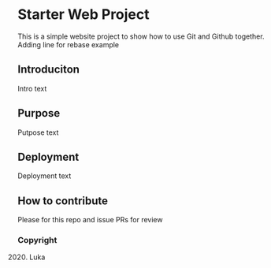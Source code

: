 # Starter Web Project

This is a simple website project to show how to use Git and Github together.
Adding line for rebase example

## Introduciton

Intro text

## Purpose

Putpose text

## Deployment

Deployment text

## How to contribute

Please for this repo and issue PRs for review

### Copyright
2020. Luka